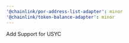 ```yaml
---
'@chainlink/por-address-list-adapter': minor
'@chainlink/token-balance-adapter': minor
---
```


Add Support for USYC
